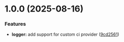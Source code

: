 # 1.0.0 (2025-08-16)


### Features

* **logger:** add support for custom ci provider ([9cd2561](https://github.com/josh-developer/build-logger/commit/9cd25615d7d5c164f6a12cf8ddb62d60eaf4641f))
